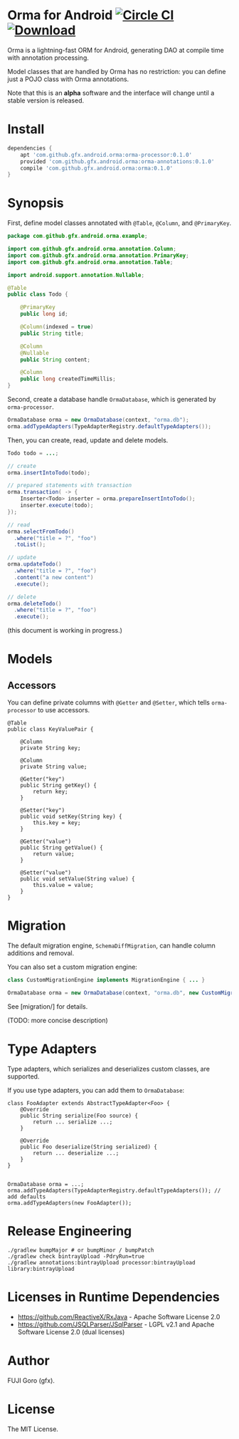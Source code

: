 # Orma for Android [![Circle CI](https://circleci.com/gh/gfx/Android-Orma/tree/master.svg?style=svg)](https://circleci.com/gh/gfx/Android-Orma/tree/master) [ ![Download](https://api.bintray.com/packages/gfx/maven/orma/images/download.svg) ](https://bintray.com/gfx/maven/orma/_latestVersion)

Orma is a lightning-fast ORM for Android, generating DAO at compile time with annotation processing.

Model classes that are handled by Orma has no restriction: you can define just a POJO class with Orma annotations.

Note that this is an **alpha** software and the interface will change until a stable version is released.

# Install

```groovy
dependencies {
    apt 'com.github.gfx.android.orma:orma-processor:0.1.0'
    provided 'com.github.gfx.android.orma:orma-annotations:0.1.0'
    compile 'com.github.gfx.android.orma:orma:0.1.0'
}
```

# Synopsis

First, define model classes annotated with `@Table`, `@Column`, and `@PrimaryKey`.

```java
package com.github.gfx.android.orma.example;

import com.github.gfx.android.orma.annotation.Column;
import com.github.gfx.android.orma.annotation.PrimaryKey;
import com.github.gfx.android.orma.annotation.Table;

import android.support.annotation.Nullable;

@Table
public class Todo {

    @PrimaryKey
    public long id;

    @Column(indexed = true)
    public String title;

    @Column
    @Nullable
    public String content;

    @Column
    public long createdTimeMillis;
}
```

Second, create a database handle `OrmaDatabase`, which is generated by `orma-processor`.

```java
OrmaDatabase orma = new OrmaDatabase(context, "orma.db");
orma.addTypeAdapters(TypeAdapterRegistry.defaultTypeAdapters());
```

Then, you can create, read, update and delete models.

```java
Todo todo = ...;

// create
orma.insertIntoTodo(todo);

// prepared statements with transaction
orma.transaction( -> {
    Inserter<Todo> inserter = orma.prepareInsertIntoTodo();
    inserter.execute(todo);
});

// read
orma.selectFromTodo()
  .where("title = ?", "foo")
  .toList();

// update
orma.updateTodo()
  .where("title = ?", "foo")
  .content("a new content")
  .execute();

// delete
orma.deleteTodo()
  .where("title = ?", "foo")
  .execute();
```

(this document is working in progress.)

# Models

## Accessors

You can define private columns with `@Getter` and `@Setter`, which tells `orma-processor` to use accessors.

```
@Table
public class KeyValuePair {

    @Column
    private String key;

    @Column
    private String value;

    @Getter("key")
    public String getKey() {
        return key;
    }

    @Setter("key")
    public void setKey(String key) {
        this.key = key;
    }

    @Getter("value")
    public String getValue() {
        return value;
    }

    @Setter("value")
    public void setValue(String value) {
        this.value = value;
    }
}
```

# Migration

The default migration engine, `SchemaDiffMigration`, can handle column additions and removal.

You can also set a custom migration engine:

```java
class CustomMigrationEngine implements MigrationEngine { ... }

OrmaDatabase orma = new OrmaDatabase(context, "orma.db", new CustomMigrationEngine());
```

See [migration/] for details.

(TODO: more concise description)

# Type Adapters

Type adapters, which serializes and deserializes custom classes, are supported.

If you use type adapters, you can add them to `OrmaDatabase`:

```
class FooAdapter extends AbstractTypeAdapter<Foo> {
    @Override
    public String serialize(Foo source) {
        return ... serialize ...;
    }

    @Override
    public Foo deserialize(String serialized) {
        return ... deserialize ...;
    }
}


OrmaDatabase orma = ...;
orma.addTypeAdapters(TypeAdapterRegistry.defaultTypeAdapters()); // add defaults
orma.addTypeAdapters(new FooAdapter());
```

# Release Engineering

```shell
./gradlew bumpMajor # or bumpMinor / bumpPatch
./gradlew check bintrayUpload -PdryRun=true
./gradlew annotations:bintrayUpload processor:bintrayUpload library:bintrayUpload
```

# Licenses in Runtime Dependencies

* https://github.com/ReactiveX/RxJava - Apache Software License 2.0
* https://github.com/JSQLParser/JSqlParser - LGPL v2.1 and Apache Software License 2.0 (dual licenses)

# Author

FUJI Goro (gfx).

# License

The MIT License.
